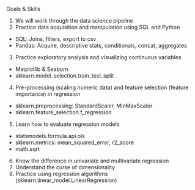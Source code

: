 Goals & Skills
1. We will work through the data science pipeline
2. Practice data acquisition and manipulation using SQL and Python
- SQL: Joins, filters, export to csv
- Pandas: Acquire, descriptive stats, conditionals, concat, aggregates
3. Practice exploratory analysis and visualizing continuous variables
- Matplotlib & Seaborn
- sklearn.model_selection.train_test_split
4. Pre-processing (scaling numeric data) and feature selection (feature importance) in regression
- sklearn.preprocessing: StandardScaler, MinMaxScaler
- sklearn.feature_selection.f_regression
5. Learn how to evaluate regression models
- statsmodels.formula.api.ols
- sklearn.metrics: mean_squared_error, r2_score
- math.sqrt
6. Know the difference in univariate and multivariate regression
7. Understand the curse of dimensionality
8. Practice using regression algorithms (sklearn.linear_model.LinearRegression)

